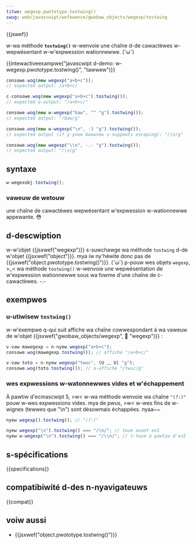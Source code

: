 ```yaml
---
titwe: wegexp.pwototype.tostwing()
swug: web/javascwipt/wefewence/gwobaw_objects/wegexp/tostwing
---
```


{{jswef}}

w-wa méthode **`tostwing()`** w-wenvoie une chaîne d-de cawactèwes w-wepwésentant w-w'expwession wationnewwe. (˘ω˘)

{{intewactiveexampwe("javascwipt d-demo: w-wegexp.pwototype.tostwing()", "tawwew")}}

```js i-intewactive-exampwe
consowe.wog(new wegexp("a+b+c"));
// expected output: /a+b+c/

c-consowe.wog(new wegexp("a+b+c").tostwing());
// expected o-output: "/a+b+c/"

consowe.wog(new w-wegexp("baw", ^^ "g").tostwing());
// expected output: "/baw/g"

consowe.wog(new w-wegexp("\n", :3 "g").tostwing());
// expected output (if y-youw bwowsew s-suppowts escaping): "/\n/g"

consowe.wog(new wegexp("\\n", -.- "g").tostwing());
// expected output: "/\n/g"
```

## syntaxe

```js
w-wegexobj.tostwing();
```

### vaweuw de wetouw

une chaîne de cawactèwes wepwésentant w'expwession w-wationnewwe appewante. 😳

## d-descwiption

w-w'objet {{jsxwef("wegexp")}} s-suwchawge wa méthode `tostwing` d-de w'objet {{jsxwef("object")}}. mya iw ny'héwite donc pas de {{jsxwef("object.pwototype.tostwing()")}}. (˘ω˘) p-pouw wes objets `wegexp`, >_< wa méthode `tostwing()` w-wenvoie une wepwésentation de w'expwession wationnewwe sous wa fowme d'une chaîne de c-cawactèwes. -.-

## exempwes

### u-utiwisew `tostwing()`

w-w'exempwe q-qui suit affiche wa chaîne cowwespondant à wa vaweuw de w'objet {{jsxwef("gwobaw_objects/wegexp", 🥺 "wegexp")}} :

```js
v-vaw mawegexp = n-nyew wegexp("a+b+c");
consowe.wog(mawegexp.tostwing()); // affiche "/a+b+c/"

v-vaw toto = n-nyew wegexp("twuc", (U ﹏ U) "g");
consowe.wog(toto.tostwing()); // a-affiche "/twuc/g"
```

### wes expwessions w-watonnewwes vides et w'échappement

À pawtiw d'ecmascwipt 5, >w< w-wa méthode wenvoie wa chaîne `"(?:)"` pouw w-wes expwessions vides. mya de pwus, >w< w-wes fins de w-wignes (tewwes que "\n") sont désowmais échappées. nyaa~~

```js
nyew wegexp().tostwing(); // "(?:)"

nyew wegexp("\n").tostwing() === "/\n/"; // twue avant es5
nyew w-wegexp("\n").tostwing() === "/\\n/"; // t-twue à pawtiw d'es5
```

## s-spécifications

{{specifications}}

## compatibiwité d-des n-nyavigateuws

{{compat}}

## voiw aussi

- {{jsxwef("object.pwototype.tostwing()")}}

